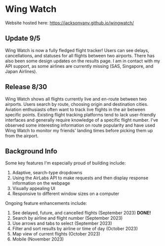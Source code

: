 # Wing Watch
Website hosted here: https://jacksonvanv.github.io/wingwatch/

## Update 9/5
Wing Watch is now a fully fledged flight tracker! Users can see delays, cancellations, and statuses for all flights between two airports. There has also been some design updates on the results page. I am in contact with my API support, as some airlines are currently missing (SAS, Singapore, and Japan Airlines).

## Release 8/30

Wing Watch shows all flights currently live and en-route between two airports. Users search by route, choosing origin and destination cities. Aviation enthusiasts often want to track live flights in the air between specific points. Existing flight tracking platforms tend to lack user-friendly interfaces and generally require knowledge of a specific flight number. I've observed some interesting information on route popularity and have used Wing Watch to monitor my friends' landing times before picking them up from the airport.

## Background Info

Some key features I'm especially proud of building include:
1. Adaptive, search-type dropdowns
2. Using the AirLabs API to make requests and then display response information on the webpage
3. Visually appealing UI
4. Responsive to different window sizes on a computer

Ongoing feature enhancements include:
1. See delayed, future, and cancelled flights (September 2023) **DONE!**
2. Search by airline and flight number (September 2023)
3. Use arrows and tabs to select (September 2023)
4. Filter and sort results by airline or time of day (October 2023)
5. Map view of current flights (October 2023)
6. Mobile (November 2023)
